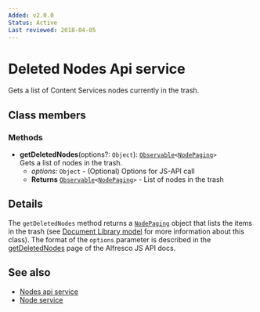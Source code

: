 ```yaml
---
Added: v2.0.0
Status: Active
Last reviewed: 2018-04-05
---
```


# Deleted Nodes Api service

Gets a list of Content Services nodes currently in the trash.

## Class members

### Methods

-   **getDeletedNodes**(options?: `Object`): [`Observable`](http://reactivex.io/documentation/observable.html)`<`[`NodePaging`](../../lib/content-services/document-list/models/document-library.model.ts)`>`<br/>
    Gets a list of nodes in the trash.
    -   _options:_ `Object`  - (Optional) Options for JS-API call
    -   **Returns** [`Observable`](http://reactivex.io/documentation/observable.html)`<`[`NodePaging`](../../lib/content-services/document-list/models/document-library.model.ts)`>` - List of nodes in the trash

## Details

The `getDeletedNodes` method returns a [`NodePaging`](../../lib/content-services/document-list/models/document-library.model.ts) object that lists
the items in the trash (see [Document Library model](../content-services/document-library.model.md) for
more information about this class). The format of the `options` parameter is
described in the [getDeletedNodes](https://github.com/Alfresco/alfresco-js-api/blob/master/src/alfresco-core-rest-api/docs/NodesApi.md#getDeletedNodes)
page of the Alfresco JS API docs.

## See also

-   [Nodes api service](nodes-api.service.md)
-   [Node service](node.service.md)
